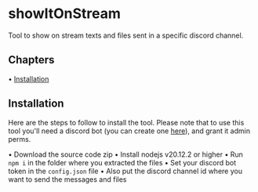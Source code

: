 
# showItOnStream

Tool to show on stream texts and files sent in a specific discord channel.

## Chapters

<p>
  • <a href="#installation">Installation</a></br>
</p>

## Installation

Here are the steps to follow to install the tool.
Please note that to use this tool you'll need a discord bot (you can create one [here](https://discord.com/developers/applications)), and grant it admin perms.

• Download the source code zip
• Install nodejs v20.12.2 or higher
• Run `npm i` in the folder where you extracted the files
• Set your discord bot token in the `config.json` file
• Also put the discord channel id where you want to send the messages and files